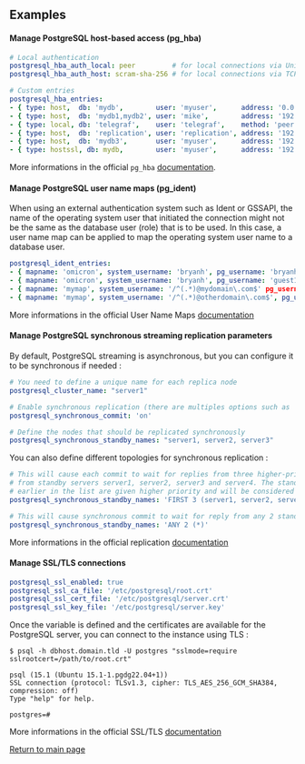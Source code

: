 Examples
--------

#### Manage PostgreSQL host-based access (pg_hba)

```YAML
# Local authentication
postgresql_hba_auth_local: peer         # for local connections via Unix-domain socket
postgresql_hba_auth_host: scram-sha-256 # for local connections via TCP/IP

# Custom entries
postgresql_hba_entries:
- { type: host,  db: 'mydb',        user: 'myuser',      address: '0.0.0.0/0',         method: 'scram-sha-256' }
- { type: host,  db: 'mydb1,mydb2', user: 'mike',        address: '192.168.122.0/24',  method: 'md5' }
- { type: local, db: 'telegraf',    user: 'telegraf',    method: 'peer' }
- { type: host,  db: 'replication', user: 'replication', address: '192.168.122.10/32', method: 'scram-sha-256' }
- { type: host,  db: 'mydb3',       user: 'myuser',      address: '192.168.122.10/32', method: 'ldap', auth_options: 'ldapserver=ldap.example.net ldapbasedn="dc=example, dc=net" ldapsearchfilter="(|(uid=$username)(mail=$username))"' }
- { type: hostssl, db: mydb,        user: 'myuser',      address: '192.168.122.0/24',  method: 'scram-sha-256' }
```

More informations in the official `pg_hba` [documentation](https://www.postgresql.org/docs/current/auth-pg-hba-conf.html).

#### Manage PostgreSQL user name maps (pg_ident)

When using an external authentication system such as Ident or GSSAPI, the name of the operating system user that initiated the connection might not be the same as the database user (role) that is to be used. In this case, a user name map can be applied to map the operating system user name to a database user. 

```YAML
postgresql_ident_entries:
- { mapname: 'omicron', system_username: 'bryanh', pg_username: 'bryanh' }
- { mapname: 'omicron', system_username: 'bryanh', pg_username: 'guest1' }
- { mapname: 'mymap', system_username: '/^(.*)@mydomain\.com$' pg_username: '\1' }
- { mapname: 'mymap', system_username: '/^(.*)@otherdomain\.com$', pg_username: 'guest' }
```

More informations in the official User Name Maps [documentation](https://www.postgresql.org/docs/current/auth-username-maps.html)

#### Manage PostgreSQL synchronous streaming replication parameters

By default, PostgreSQL streaming is asynchronous, but you can configure it to be synchronous if needed :

```YAML
# You need to define a unique name for each replica node
postgresql_cluster_name: "server1"

# Enable synchronous replication (there are multiples options such as 'on', 'remote_write' and 'remote_apply')
postgresql_synchronous_commit: 'on'

# Define the nodes that should be replicated synchronously
postgresql_synchronous_standby_names: "server1, server2, server3"
```

You can also define different topologies for synchronous replication :

```YAML
# This will cause each commit to wait for replies from three higher-priority standbys chosen 
# from standby servers server1, server2, server3 and server4. The standbys whose names appear 
# earlier in the list are given higher priority and will be considered as synchronous.
postgresql_synchronous_standby_names: 'FIRST 3 (server1, server2, server3, server4)'

# This will cause synchronous commit to wait for reply from any 2 standby servers
postgresql_synchronous_standby_names: 'ANY 2 (*)'
```

More informations in the official replication [documentation](https://www.postgresql.org/docs/current/runtime-config-replication.html)

#### Manage SSL/TLS connections

```YAML
postgresql_ssl_enabled: true
postgresql_ssl_ca_file: '/etc/postgresql/root.crt'
postgresql_ssl_cert_file: '/etc/postgresql/server.crt'
postgresql_ssl_key_file: '/etc/postgresql/server.key'
```

Once the variable is defined and the certificates are available for the PostgreSQL server, you can connect to the instance using TLS :

```shell
$ psql -h dbhost.domain.tld -U postgres "sslmode=require sslrootcert=/path/to/root.crt"

psql (15.1 (Ubuntu 15.1-1.pgdg22.04+1))
SSL connection (protocol: TLSv1.3, cipher: TLS_AES_256_GCM_SHA384, compression: off)
Type "help" for help.

postgres=#
```

More informations in the official SSL/TLS [documentation](https://www.postgresql.org/docs/current/ssl-tcp.html)

[Return to main page](../README.md)
